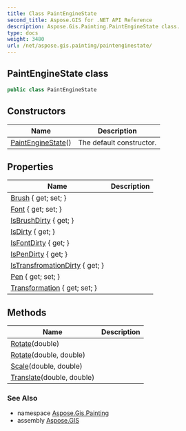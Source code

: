 ```yaml
---
title: Class PaintEngineState
second_title: Aspose.GIS for .NET API Reference
description: Aspose.Gis.Painting.PaintEngineState class. 
type: docs
weight: 3480
url: /net/aspose.gis.painting/paintenginestate/
---
```

## PaintEngineState class

```csharp
public class PaintEngineState
```

## Constructors

| Name | Description |
| --- | --- |
| [PaintEngineState](paintenginestate/)() | The default constructor. |

## Properties

| Name | Description |
| --- | --- |
| [Brush](../../aspose.gis.painting/paintenginestate/brush/) { get; set; } |  |
| [Font](../../aspose.gis.painting/paintenginestate/font/) { get; set; } |  |
| [IsBrushDirty](../../aspose.gis.painting/paintenginestate/isbrushdirty/) { get; } |  |
| [IsDirty](../../aspose.gis.painting/paintenginestate/isdirty/) { get; } |  |
| [IsFontDirty](../../aspose.gis.painting/paintenginestate/isfontdirty/) { get; } |  |
| [IsPenDirty](../../aspose.gis.painting/paintenginestate/ispendirty/) { get; } |  |
| [IsTransfromationDirty](../../aspose.gis.painting/paintenginestate/istransfromationdirty/) { get; } |  |
| [Pen](../../aspose.gis.painting/paintenginestate/pen/) { get; set; } |  |
| [Transformation](../../aspose.gis.painting/paintenginestate/transformation/) { get; set; } |  |

## Methods

| Name | Description |
| --- | --- |
| [Rotate](../../aspose.gis.painting/paintenginestate/rotate/#rotate)(double) |  |
| [Rotate](../../aspose.gis.painting/paintenginestate/rotate/#rotate_1)(double, double) |  |
| [Scale](../../aspose.gis.painting/paintenginestate/scale/)(double, double) |  |
| [Translate](../../aspose.gis.painting/paintenginestate/translate/)(double, double) |  |

### See Also

* namespace [Aspose.Gis.Painting](../../aspose.gis.painting/)
* assembly [Aspose.GIS](../../)


